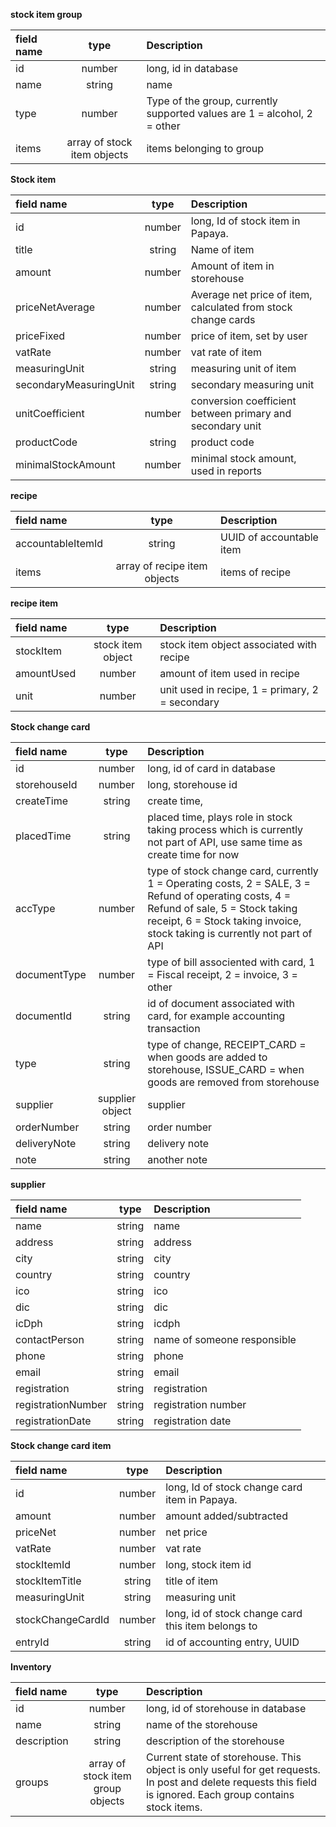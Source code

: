 **stock item group**

| field name  | type        | Description   |
| :---        |    :----:   | :---          |
| id | number | long, id in database |
| name | string | name |
| type | number | Type of the group, currently supported values are 1 = alcohol, 2 = other |
| items | array of stock item objects | items belonging to group |

**Stock item**

| field name  | type        | Description   |
| :---        |    :----:   | :---          |
| id | number | long, Id of stock item in Papaya.|
| title | string | Name of item |
| amount | number | Amount of item in storehouse |
| priceNetAverage | number | Average net price of item, calculated from stock change cards |
| priceFixed | number | price of item, set by user |
| vatRate | number | vat rate of item |
| measuringUnit | string | measuring unit of item |
| secondaryMeasuringUnit | string | secondary measuring unit |
| unitCoefficient | number | conversion coefficient between primary and secondary unit |
| productCode | string | product code |
| minimalStockAmount | number | minimal stock amount, used in reports |

**recipe**

| field name  | type        | Description   |
| :---        |    :----:   | :---          |
| accountableItemId | string | UUID of accountable item |
| items | array of recipe item objects | items of recipe |


**recipe item** 

| field name  | type        | Description   |
| :---        |    :----:   | :---          |
| stockItem | stock item object | stock item object associated with recipe |
| amountUsed | number | amount of item used in recipe |
| unit | number | unit used in recipe, 1 = primary, 2 = secondary | 

**Stock change card** 

| field name  | type        | Description   |
| :---        |    :----:   | :---          |
| id | number | long, id of card in database |
| storehouseId | number | long, storehouse id |
| createTime | string | create time, |
| placedTime | string | placed time, plays role in stock taking process which is currently not part of API, use same time as create time for now |
| accType | number | type of stock change card, currently 1 = Operating costs, 2 = SALE, 3 = Refund of operating costs, 4 = Refund of sale, 5 = Stock taking receipt, 6 = Stock taking invoice, stock taking is currently not part of API|
| documentType | number | type of bill associented with card, 1 = Fiscal receipt, 2 = invoice, 3 = other |
| documentId | string | id of document associated with card, for example accounting transaction |
| type | string | type of change, RECEIPT_CARD = when goods are added to storehouse, ISSUE_CARD = when goods are removed from storehouse |
| supplier | supplier object| supplier|
| orderNumber | string | order number|
| deliveryNote | string | delivery note |
| note | string | another note |

**supplier**

| field name  | type        | Description   |
| :---        |    :----:   | :---          |
| name | string | name |
| address| string | address|
| city | string | city|
| country | string | country |
| ico | string | ico |
| dic | string | dic  |
| icDph | string | icdph |
| contactPerson | string | name of someone responsible |
| phone | string | phone | 
| email | string | email | 
| registration| string | registration |
| registrationNumber | string | registration number |
| registrationDate | string | registration date |

**Stock change card item**

| field name  | type        | Description   |
| :---        |    :----:   | :---          |
| id | number | long, Id of stock change card item in Papaya.|
| amount | number | amount added/subtracted |
| priceNet | number | net price |
| vatRate | number | vat rate |
| stockItemId | number | long, stock item id |
| stockItemTitle | string | title of item |
| measuringUnit | string | measuring unit |
| stockChangeCardId | number | long, id of stock change card this item belongs to |
| entryId | string | id of accounting entry, UUID |

**Inventory**

| field name  | type        | Description   |
| :---        |    :----:   | :---          |
| id | number | long, id of storehouse in database |
| name | string | name of the storehouse|
| description | string | description of the storehouse |
| groups | array of stock item group objects | Current state of storehouse. This object is only useful for get requests. In post and delete requests this field is ignored. Each group contains stock items. |

